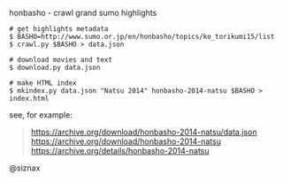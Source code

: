 honbasho - crawl grand sumo highlights


    # get highlights metadata
    $ BASHO=http://www.sumo.or.jp/en/honbasho/topics/ko_torikumi15/list
    $ crawl.py $BASHO > data.json

    # download movies and text
    $ download.py data.json

    # make HTML index
    $ mkindex.py data.json "Natsu 2014" honbasho-2014-natsu $BASHO > index.html


see, for example:

> <https://archive.org/download/honbasho-2014-natsu/data.json>
> <https://archive.org/download/honbasho-2014-natsu>     
> <https://archive.org/details/honbasho-2014-natsu>


@siznax
